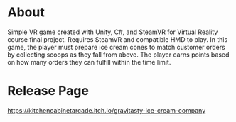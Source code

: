 # About 
Simple VR game created with Unity, C#, and SteamVR for Virtual Reality course final project. Requires SteamVR and compatible HMD to play.
In this game, the player must prepare ice cream cones to match customer orders by collecting scoops as they fall from above. The player earns points based on how many orders they can fulfill within the time limit.

# Release Page
https://kitchencabinetarcade.itch.io/gravitasty-ice-cream-company
